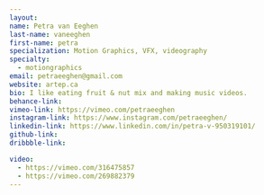 ```yaml
---
layout:
name: Petra van Eeghen
last-name: vaneeghen
first-name: petra
specialization: Motion Graphics, VFX, videography
specialty:
  - motiongraphics
email: petraeeghen@gmail.com
website: artep.ca
bio: I like eating fruit & nut mix and making music videos.
behance-link:
vimeo-link: https://vimeo.com/petraeeghen
instagram-link: https://www.instagram.com/petraeeghen/
linkedin-link: https://www.linkedin.com/in/petra-v-950319101/
github-link:
dribbble-link:

video:
  - https://vimeo.com/316475857
  - https://vimeo.com/269882379
---
```

